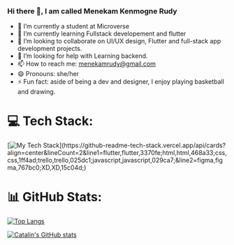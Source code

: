 ### Hi there 👋, I am called Menekam Kenmogne Rudy

- 🔭 I’m currently a student at Microverse
- 🌱 I’m currently learning Fullstack developement and flutter
- 👯 I’m looking to collaborate on UI/UX design, Flutter and full-stack app development projects.
- 🤔 I’m looking for help with Learning backend.
- 📫 How to reach me: menekamrudy@gmail.com
- 😄 Pronouns: she/her
- ⚡ Fun fact: aside of being a dev and designer, I enjoy playing basketball and drawing.

# 💻 Tech Stack:
[![My Tech Stack](https://github-readme-tech-stack.vercel.app/api/cards?align=center&lineCount=2&line1=flutter,flutter,3370fe;html,html,468a33;css,css,1ff4ad;trello,trello,025dc1;javascript,javascript,029ca7;&line2=figma,figma,767bc0;XD,XD,15c04d;)](https://github-readme-tech-stack.vercel.app/api/cards?align=center&lineCount=2&line1=flutter,flutter,3370fe;html,html,468a33;css,css,1ff4ad;trello,trello,025dc1;javascript,javascript,029ca7;&line2=figma,figma,767bc0;XD,XD,15c04d;)

# 📊 GitHub Stats:

[![Top Langs](https://github-readme-stats.vercel.app/api/top-langs/?username=Rudy-Menekam&hide=java,html,css&theme=radical)](https://github.com/Rudy-Menekam/github-readme-stats)

[![Catalin's GitHub stats](https://github-readme-stats.vercel.app/api?username=Rudy-Menekam&theme=radical)](https://github.com/Rudy-Menekam/github-readme-stats)
